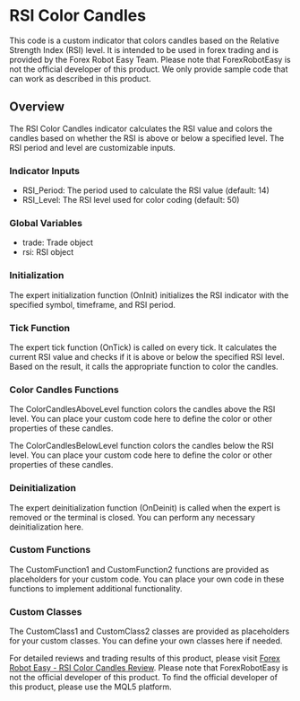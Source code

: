 # RSI Color Candles

This code is a custom indicator that colors candles based on the Relative Strength Index (RSI) level. It is intended to be used in forex trading and is provided by the Forex Robot Easy Team. Please note that ForexRobotEasy is not the official developer of this product. We only provide sample code that can work as described in this product.

## Overview

The RSI Color Candles indicator calculates the RSI value and colors the candles based on whether the RSI is above or below a specified level. The RSI period and level are customizable inputs.

### Indicator Inputs

- RSI_Period: The period used to calculate the RSI value (default: 14)
- RSI_Level: The RSI level used for color coding (default: 50)

### Global Variables

- trade: Trade object
- rsi: RSI object

### Initialization

The expert initialization function (OnInit) initializes the RSI indicator with the specified symbol, timeframe, and RSI period.

### Tick Function

The expert tick function (OnTick) is called on every tick. It calculates the current RSI value and checks if it is above or below the specified RSI level. Based on the result, it calls the appropriate function to color the candles.

### Color Candles Functions

The ColorCandlesAboveLevel function colors the candles above the RSI level. You can place your custom code here to define the color or other properties of these candles.

The ColorCandlesBelowLevel function colors the candles below the RSI level. You can place your custom code here to define the color or other properties of these candles.

### Deinitialization

The expert deinitialization function (OnDeinit) is called when the expert is removed or the terminal is closed. You can perform any necessary deinitialization here.

### Custom Functions

The CustomFunction1 and CustomFunction2 functions are provided as placeholders for your custom code. You can place your own code in these functions to implement additional functionality.

### Custom Classes

The CustomClass1 and CustomClass2 classes are provided as placeholders for your custom classes. You can define your own classes here if needed.

For detailed reviews and trading results of this product, please visit [Forex Robot Easy - RSI Color Candles Review](https://forexroboteasy.com/forex-robot-review/rsi-color-candles-review-simplifying-forex-trading/). Please note that ForexRobotEasy is not the official developer of this product. To find the official developer of this product, please use the MQL5 platform.

